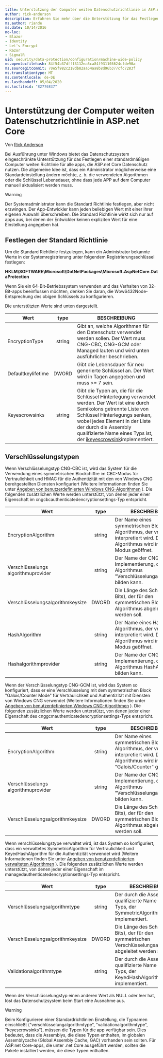 ```yaml
---
title: Unterstützung der Computer weiten Datenschutzrichtlinie in ASP.net Core
author: rick-anderson
description: Erfahren Sie mehr über die Unterstützung für das Festlegen einer standardmäßigen Computer weiten Richtlinie für alle apps, die ASP.net Core Datenschutz nutzen.
ms.author: riande
ms.date: 10/14/2016
no-loc:
- Blazor
- Identity
- Let's Encrypt
- Razor
- SignalR
uid: security/data-protection/configuration/machine-wide-policy
ms.openlocfilehash: 84f54b37dfff3112ea5ca84f931103624cfde90a
ms.sourcegitcommit: 70e5f982c218db82aa54aa8b8d96b377cfc7283f
ms.translationtype: MT
ms.contentlocale: de-DE
ms.lasthandoff: 05/04/2020
ms.locfileid: "82776837"
---
```

# <a name="data-protection-machine-wide-policy-support-in-aspnet-core"></a>Unterstützung der Computer weiten Datenschutzrichtlinie in ASP.net Core

Von [Rick Anderson](https://twitter.com/RickAndMSFT)

Bei Ausführung unter Windows bietet das Datenschutzsystem eingeschränkte Unterstützung für das Festlegen einer standardmäßigen Computer weiten Richtlinie für alle apps, die ASP.net Core Datenschutz nutzen. Die allgemeine Idee ist, dass ein Administrator möglicherweise eine Standardeinstellung ändern möchte, z. b. die verwendeten Algorithmen oder die Schlüssel Lebensdauer, ohne dass jede APP auf dem Computer manuell aktualisiert werden muss.

> [!WARNING]
> Der Systemadministrator kann die Standard Richtlinie festlegen, aber nicht erzwingen. Der App-Entwickler kann jeden beliebigen Wert mit einer ihrer eigenen Auswahl überschreiben. Die Standard Richtlinie wirkt sich nur auf apps aus, bei denen der Entwickler keinen expliziten Wert für eine Einstellung angegeben hat.

## <a name="setting-default-policy"></a>Festlegen der Standard Richtlinie

Um die Standard Richtlinie festzulegen, kann ein Administrator bekannte Werte in der Systemregistrierung unter folgendem Registrierungsschlüssel festlegen:

**HKLM\SOFTWARE\Microsoft\DotNetPackages\Microsoft.AspNetCore.DataProtection**

Wenn Sie ein 64-Bit-Betriebssystem verwenden und das Verhalten von 32-Bit-apps beeinflussen möchten, denken Sie daran, die Wow6432Node-Entsprechung des obigen Schlüssels zu konfigurieren.

Die unterstützten Werte sind unten dargestellt.

| Wert              | type   | BESCHREIBUNG |
| ------------------ | :----: | ----------- |
| EncryptionType     | string | Gibt an, welche Algorithmen für den Datenschutz verwendet werden sollen. Der Wert muss CNG-CBC, CNG-GCM oder Managed lauten und wird unten ausführlicher beschrieben. |
| Defaultkeylifetime | DWORD  | Gibt die Lebensdauer für neu generierte Schlüssel an. Der Wert wird in Tagen angegeben und muss >= 7 sein. |
| Keyescrowsinks     | string | Gibt die Typen an, die für die Schlüssel Hinterlegung verwendet werden. Der Wert ist eine durch Semikolons getrennte Liste von Schlüssel Hinterlegungs senken, wobei jedes Element in der Liste der durch die Assembly qualifizierte Name eines Typs ist, der [ikeyescrowsink](/dotnet/api/microsoft.aspnetcore.dataprotection.keymanagement.ikeyescrowsink)implementiert. |

## <a name="encryption-types"></a>Verschlüsselungstypen

Wenn Verschlüsselungstyp CNG-CBC ist, wird das System für die Verwendung eines symmetrischen Blockchiffre im CBC-Modus für Vertraulichkeit und HMAC für die Authentizität mit den von Windows CNG bereitgestellten Diensten konfiguriert (Weitere Informationen finden Sie unter [Angeben von benutzerdefinierten Windows CNG-Algorithmen](xref:security/data-protection/configuration/overview#specifying-custom-windows-cng-algorithms) ). Die folgenden zusätzlichen Werte werden unterstützt, von denen jeder einer Eigenschaft im cngcbcauthenticatedencryptionsettings-Typ entspricht.

| Wert                       | type   | BESCHREIBUNG |
| --------------------------- | :----: | ----------- |
| EncryptionAlgorithm         | string | Der Name eines symmetrischen Blockchiffre Algorithmus, der von CNG interpretiert wird. Dieser Algorithmus wird im CBC-Modus geöffnet. |
| Verschlüsselungs algorithmuprovider | string | Der Name der CNG-Anbieter Implementierung, die den Algorithmus "Verschlüsselungalgorithmus" bilden kann. |
| Verschlüsselungsalgorithmkeysize  | DWORD  | Die Länge des Schlüssels (in Bits), der für den symmetrischen Blockchiffre Algorithmus abgeleitet werden soll. |
| HashAlgorithm               | string | Der Name eines Hash Algorithmus, der von CNG interpretiert wird. Dieser Algorithmus wird im HMAC-Modus geöffnet. |
| Hashalgorithmprovider       | string | Der Name der CNG-Anbieter Implementierung, die den Algorithmus HashAlgorithm bilden kann. |

Wenn der Verschlüsselungstyp CNG-GCM ist, wird das System so konfiguriert, dass er eine Verschlüsselung mit dem symmetrischen Block "Galois/Counter Mode" für Vertraulichkeit und Authentizität mit Diensten von Windows CNG verwendet (Weitere Informationen finden Sie unter [Angeben von benutzerdefinierten Windows CNG-Algorithmen](xref:security/data-protection/configuration/overview#specifying-custom-windows-cng-algorithms) ). Die folgenden zusätzlichen Werte werden unterstützt, von denen jeder einer Eigenschaft des cnggcmauthenticatedencryptionsettings-Typs entspricht.

| Wert                       | type   | BESCHREIBUNG |
| --------------------------- | :----: | ----------- |
| EncryptionAlgorithm         | string | Der Name eines symmetrischen Blockchiffre Algorithmus, der von CNG interpretiert wird. Dieser Algorithmus wird im Modus "Galois/Counter" geöffnet. |
| Verschlüsselungs algorithmuprovider | string | Der Name der CNG-Anbieter Implementierung, die den Algorithmus "Verschlüsselungalgorithmus" bilden kann. |
| Verschlüsselungsalgorithmkeysize  | DWORD  | Die Länge des Schlüssels (in Bits), der für den symmetrischen Blockchiffre Algorithmus abgeleitet werden soll. |

Wenn verschlüsselungstype verwaltet wird, ist das System so konfiguriert, dass ein verwaltetes SymmetricAlgorithm für Vertraulichkeit und KeyedHashAlgorithm für die Authentizität verwendet wird (Weitere Informationen finden Sie unter [Angeben von benutzerdefinierten verwalteten Algorithmen](xref:security/data-protection/configuration/overview#specifying-custom-managed-algorithms) ). Die folgenden zusätzlichen Werte werden unterstützt, von denen jeder einer Eigenschaft im managedauthenticatedencryptionsettings-Typ entspricht.

| Wert                      | type   | BESCHREIBUNG |
| -------------------------- | :----: | ----------- |
| Verschlüsselungsalgorithmtype    | string | Der durch die Assembly qualifizierte Name eines Typs, der SymmetricAlgorithm implementiert. |
| Verschlüsselungsalgorithmkeysize | DWORD  | Die Länge des Schlüssels (in Bits), der für den symmetrischen Verschlüsselungsalgorithmus abgeleitet werden soll. |
| Validationalgorithmtype    | string | Der durch die Assembly qualifizierte Name eines Typs, der KeyedHashAlgorithm implementiert. |

Wenn der Verschlüsselungstyp einen anderen Wert als NULL oder leer hat, löst das Datenschutzsystem beim Start eine Ausnahme aus.

> [!WARNING]
> Beim Konfigurieren einer Standardrichtlinien Einstellung, die Typnamen einschließt ("verschlüsselungalgorithmtype", "validationalgorithmtype", "keyescrowsinks"), müssen die Typen für die app verfügbar sein. Dies bedeutet, dass die Assemblys, die diese Typen enthalten, im globalen Assemblycache (Global Assembly Cache, GAC) vorhanden sein sollten. Für ASP.net Core-apps, die unter .net Core ausgeführt werden, sollten die Pakete installiert werden, die diese Typen enthalten.
